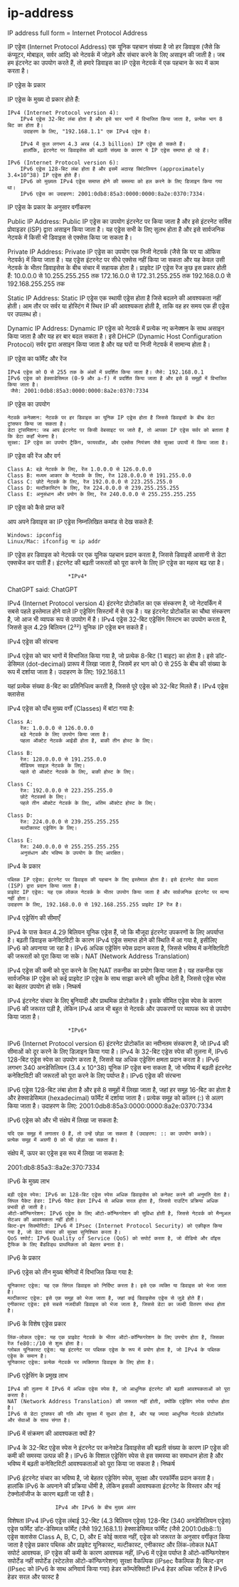 # ip-address
IP address full form = Internet Protocol Address

IP एड्रेस (Internet Protocol Address) एक यूनिक पहचान संख्या है जो हर डिवाइस 
(जैसे कि कंप्यूटर, मोबाइल, सर्वर आदि) को नेटवर्क में जोड़ने और संचार करने के लिए असाइन की जाती है।
 जब हम इंटरनेट का उपयोग करते हैं, तो हमारे डिवाइस का IP एड्रेस नेटवर्क में एक पहचान के रूप में काम करता है।

IP एड्रेस के प्रकार

IP एड्रेस के मुख्य दो प्रकार होते हैं:

    IPv4 (Internet Protocol version 4):
        IPv4 एड्रेस 32-बिट लंबा होता है और इसे चार भागों में विभाजित किया जाता है, प्रत्येक भाग 8 बिट का होता है।
         उदाहरण के लिए, "192.168.1.1" एक IPv4 एड्रेस है।
        
        IPv4 में कुल लगभग 4.3 अरब (4.3 billion) IP एड्रेस हो सकते हैं।
         हालाँकि, इंटरनेट पर डिवाइसेस की बढ़ती संख्या के कारण ये IP एड्रेस समाप्त हो रहे हैं।

    IPv6 (Internet Protocol version 6):
        IPv6 एड्रेस 128-बिट लंबा होता है और इसमें अठारह क्विंटलियन (approximately 3.4×10^38) IP एड्रेस होते हैं।
        IPv6 को मुख्यतः IPv4 एड्रेस समाप्त होने की समस्या को हल करने के लिए डिजाइन किया गया था।
        IPv6 एड्रेस का उदाहरण: 2001:0db8:85a3:0000:0000:8a2e:0370:7334।

IP एड्रेस के प्रकार के अनुसार वर्गीकरण

Public IP Address:
        Public IP एड्रेस का उपयोग इंटरनेट पर किया जाता है और इसे इंटरनेट सर्विस प्रोवाइडर (ISP) द्वारा असाइन किया जाता है।
        यह एड्रेस सभी के लिए सुलभ होता है और इसे सार्वजनिक नेटवर्क में किसी भी डिवाइस से एक्सेस किया जा सकता है।

Private IP Address:
    Private IP एड्रेस का उपयोग एक निजी नेटवर्क (जैसे कि घर या ऑफिस नेटवर्क) में किया जाता है।
   यह एड्रेस इंटरनेट पर सीधे एक्सेस नहीं किया जा सकता और यह केवल उसी नेटवर्क के भीतर डिवाइसेस के बीच संचार में सहायक होता है।
        प्राइवेट IP एड्रेस रेंज कुछ इस प्रकार होती हैं:
            10.0.0.0 से 10.255.255.255 तक
            172.16.0.0 से 172.31.255.255 तक
            192.168.0.0 से 192.168.255.255 तक

Static IP Address:
        Static IP एड्रेस एक स्थायी एड्रेस होता है जिसे बदलने की आवश्यकता नहीं होती।
        आम तौर पर सर्वर या होस्टिंग में स्थिर IP की आवश्यकता होती है, ताकि वह हर समय एक ही एड्रेस पर उपलब्ध हो।

Dynamic IP Address:
        Dynamic IP एड्रेस को नेटवर्क में प्रत्येक नए कनेक्शन के साथ असाइन किया जाता है और यह हर बार बदल सकता है।
        इसे DHCP (Dynamic Host Configuration Protocol) सर्वर द्वारा असाइन किया जाता है 
        और यह घरों या निजी नेटवर्क में सामान्य होता है।

IP एड्रेस का फॉर्मेट और रेंज

    IPv4 एड्रेस को 0 से 255 तक के अंकों में प्रदर्शित किया जाता है। जैसे: 192.168.0.1
    IPv6 एड्रेस को हेक्साडेसिमल (0-9 और a-f) में प्रदर्शित किया जाता है और इसे 8 समूहों में विभाजित किया जाता है।
     जैसे: 2001:0db8:85a3:0000:0000:8a2e:0370:7334

IP एड्रेस का उपयोग

    नेटवर्क कनेक्शन: नेटवर्क पर हर डिवाइस का यूनिक IP एड्रेस होता है जिससे डिवाइसों के बीच डेटा ट्रांसफर किया जा सकता है।
    डेटा ट्रांसमिशन: जब आप इंटरनेट पर किसी वेबसाइट पर जाते हैं, तो आपका IP एड्रेस सर्वर को बताता है कि डेटा कहाँ भेजना है।
    सुरक्षा: IP एड्रेस का उपयोग ट्रैकिंग, फायरवॉल, और एक्सेस नियंत्रण जैसे सुरक्षा उपायों में किया जाता है।

IP एड्रेस की रेंज और वर्ग

    Class A: बड़े नेटवर्क के लिए, रेंज 1.0.0.0 से 126.0.0.0
    Class B: मध्यम आकार के नेटवर्क के लिए, रेंज 128.0.0.0 से 191.255.0.0
    Class C: छोटे नेटवर्क के लिए, रेंज 192.0.0.0 से 223.255.255.0
    Class D: मल्टीकास्टिंग के लिए, रेंज 224.0.0.0 से 239.255.255.255
    Class E: अनुसंधान और प्रयोग के लिए, रेंज 240.0.0.0 से 255.255.255.255

IP एड्रेस को कैसे प्राप्त करें

आप अपने डिवाइस का IP एड्रेस निम्नलिखित कमांड से देख सकते हैं:

    Windows: ipconfig
    Linux/Mac: ifconfig या ip addr

IP एड्रेस हर डिवाइस को नेटवर्क पर एक यूनिक पहचान प्रदान करता है, जिससे डिवाइसें आसानी से डेटा एक्सचेंज कर पाती हैं।
 इंटरनेट की बढ़ती जरूरतों को पूरा करने के लिए IP एड्रेस का महत्व बढ़ रहा है।



                       *IPv4*

ChatGPT said:
ChatGPT

IPv4 (Internet Protocol version 4) इंटरनेट प्रोटोकॉल का एक संस्करण है, जो नेटवर्किंग में सबसे पहले इस्तेमाल होने 
वाले IP एड्रेसिंग सिस्टमों में से एक है। यह इंटरनेट प्रोटोकॉल का चौथा संस्करण है, जो आज भी व्यापक रूप से उपयोग में है।
IPv4 एड्रेस 32-बिट एड्रेसिंग सिस्टम का उपयोग करता है, जिससे कुल 4.29 बिलियन (2³²) यूनिक IP एड्रेस बन सकते हैं।

IPv4 एड्रेस की संरचना

IPv4 एड्रेस को चार भागों में विभाजित किया गया है, जो प्रत्येक 8-बिट (1 बाइट) का होता है। 
इसे डॉट-डेसिमल (dot-decimal) प्रारूप में लिखा जाता है, जिसमें हर भाग को 0 से 255 के बीच की संख्या के रूप में दर्शाया जाता है। 
उदाहरण के लिए:    192.168.1.1

यहां प्रत्येक संख्या 8-बिट का प्रतिनिधित्व करती है, जिससे पूरे एड्रेस को 32-बिट मिलते हैं।
IPv4 एड्रेस क्लासेस

IPv4 एड्रेस को पाँच मुख्य वर्गों (Classes) में बांटा गया है:

    Class A:
        रेंज: 1.0.0.0 से 126.0.0.0
        बड़े नेटवर्क के लिए उपयोग किया जाता है।
        पहला ऑक्टेट नेटवर्क आईडी होता है, बाकी तीन होस्ट के लिए।

    Class B:
        रेंज: 128.0.0.0 से 191.255.0.0
        मीडियम साइज़ नेटवर्क के लिए।
        पहले दो ऑक्टेट नेटवर्क के लिए, बाकी होस्ट के लिए।

    Class C:
        रेंज: 192.0.0.0 से 223.255.255.0
        छोटे नेटवर्क्स के लिए।
        पहले तीन ऑक्टेट नेटवर्क के लिए, अंतिम ऑक्टेट होस्ट के लिए।

    Class D:
        रेंज: 224.0.0.0 से 239.255.255.255
        मल्टीकास्ट एड्रेसिंग के लिए।

    Class E:
        रेंज: 240.0.0.0 से 255.255.255.255
        अनुसंधान और भविष्य के उपयोग के लिए आरक्षित।

IPv4 के प्रकार

    पब्लिक IP एड्रेस: इंटरनेट पर डिवाइस की पहचान के लिए इस्तेमाल होता है। इसे इंटरनेट सेवा प्रदाता (ISP) द्वारा प्रदान किया जाता है।
    प्राइवेट IP एड्रेस: यह एक लोकल नेटवर्क के भीतर उपयोग किया जाता है और सार्वजनिक इंटरनेट पर मान्य नहीं होता। 
    उदाहरण के लिए, 192.168.0.0 से 192.168.255.255 प्राइवेट IP रेंज है।

IPv4 एड्रेसिंग की सीमाएँ

IPv4 के पास केवल 4.29 बिलियन यूनिक एड्रेस हैं, जो कि मौजूदा इंटरनेट उपकरणों के लिए अपर्याप्त है। 
बढ़ती डिवाइस कनेक्टिविटी के कारण IPv4 एड्रेस समाप्त होने की स्थिति में आ गया है, 
इसीलिए IPv6 को अपनाया जा रहा है। IPv6 अधिक एड्रेसिंग स्पेस प्रदान करता है, 
जिससे भविष्य में कनेक्टिविटी की जरूरतों को पूरा किया जा सके।
NAT (Network Address Translation)

IPv4 एड्रेस की कमी को पूरा करने के लिए NAT तकनीक का प्रयोग किया जाता है।
यह तकनीक एक सार्वजनिक IP एड्रेस को कई प्राइवेट IP एड्रेस के साथ साझा करने की सुविधा देती है,
जिससे एड्रेस स्पेस का बेहतर उपयोग हो सके।
निष्कर्ष

IPv4 इंटरनेट संचार के लिए बुनियादी और प्राथमिक प्रोटोकॉल है। इसके सीमित एड्रेस स्पेस के कारण IPv6 की जरूरत पड़ी है,
लेकिन IPv4 आज भी बहुत से नेटवर्क और उपकरणों पर व्यापक रूप से उपयोग किया जाता है।                     
    

                       *IPv6*

IPv6 (Internet Protocol version 6) इंटरनेट प्रोटोकॉल का नवीनतम संस्करण है, जो IPv4 की सीमाओं को दूर करने के लिए डिज़ाइन किया गया है। IPv4 के 32-बिट एड्रेस स्पेस की तुलना में, IPv6 128-बिट एड्रेस स्पेस का उपयोग करता है, जिससे यह अधिक एड्रेसिंग क्षमता प्रदान करता है। IPv6 लगभग 340 अनडेसिलियन (3.4 x 10^38) यूनिक IP एड्रेस बना सकता है, जो भविष्य में बढ़ती इंटरनेट कनेक्टिविटी की जरूरतों को पूरा करने के लिए पर्याप्त है।
IPv6 एड्रेस की संरचना

IPv6 एड्रेस 128-बिट लंबा होता है और इसे 8 समूहों में लिखा जाता है, जहां हर समूह 16-बिट का होता है और हेक्साडेसिमल (hexadecimal) फॉर्मेट में दर्शाया जाता है। प्रत्येक समूह को कॉलन (:) से अलग किया जाता है।
 उदाहरण के लिए: 2001:0db8:85a3:0000:0000:8a2e:0370:7334

IPv6 एड्रेस को और भी संक्षेप में लिखा जा सकता है:

    यदि एक समूह में लगातार 0 हैं, तो उन्हें छोड़ा जा सकता है (उदाहरण: :: का उपयोग करके)।
    प्रत्येक समूह में अग्रणी 0 को भी छोड़ा जा सकता है।

संक्षेप में, ऊपर का एड्रेस इस रूप में लिखा जा सकता है:

2001:db8:85a3::8a2e:370:7334

IPv6 के मुख्य लाभ

    बड़ी एड्रेस स्पेस: IPv6 का 128-बिट एड्रेस स्पेस अधिक डिवाइसेस को कनेक्ट करने की अनुमति देता है।
    सिंपल पैकेट हेडर: IPv6 पैकेट हेडर IPv4 से अधिक सरल होता है, जिससे राउटिंग प्रक्रिया अधिक प्रभावी हो जाती है।
    ऑटो-कॉन्फिगरेशन: IPv6 एड्रेस के लिए ऑटो-कॉन्फिगरेशन की सुविधा होती है, जिससे नेटवर्क को मैन्युअल सेटअप की आवश्यकता नहीं होती।
    बिल्ट-इन सिक्योरिटी: IPv6 में IPsec (Internet Protocol Security) को एकीकृत किया गया है, जो डेटा संचार की सुरक्षा सुनिश्चित करता है।
    QoS सपोर्ट: IPv6 Quality of Service (QoS) को सपोर्ट करता है, जो वीडियो और वॉइस ट्रैफिक के लिए बैंडविड्थ प्राथमिकता को बेहतर बनाता है।

IPv6 के प्रकार

IPv6 एड्रेस को तीन मुख्य श्रेणियों में विभाजित किया गया है:

    यूनिकास्ट एड्रेस: यह एक सिंगल डिवाइस को निर्दिष्ट करता है। इसे एक व्यक्ति या डिवाइस को भेजा जाता है।
    मल्टीकास्ट एड्रेस: इसे एक समूह को भेजा जाता है, जहां कई डिवाइसेस एड्रेस से जुड़े होते हैं।
    एनीकास्ट एड्रेस: इसे सबसे नजदीकी डिवाइस को भेजा जाता है, जिससे डेटा का जल्दी वितरण संभव होता है।

IPv6 के विशेष एड्रेस प्रकार

    लिंक-लोकल एड्रेस: यह एक प्राइवेट नेटवर्क के भीतर ऑटो-कॉन्फिगरेशन के लिए उपयोग होता है, जिसका रेंज fe80::/10 से शुरू होता है।
    ग्लोबल यूनिकास्ट एड्रेस: यह इंटरनेट पर पब्लिक एड्रेस के रूप में प्रयोग होता है, जो IPv4 के पब्लिक एड्रेस के समान है।
    यूनिकास्ट एड्रेस: प्रत्येक नेटवर्क पर व्यक्तिगत डिवाइस के लिए होता है।

IPv6 एड्रेसिंग के प्रमुख लाभ

    IPv4 की तुलना में IPv6 में अधिक एड्रेस स्पेस है, जो आधुनिक इंटरनेट की बढ़ती आवश्यकताओं को पूरा करता है।
    NAT (Network Address Translation) की जरूरत नहीं होती, क्योंकि एड्रेसिंग स्पेस पर्याप्त होता है।
    IPv6 से डेटा ट्रांसफर की गति और सुरक्षा में सुधार होता है, और यह ज्यादा आधुनिक नेटवर्क प्रोटोकॉल और सेवाओं के साथ संगत है।

IPv6 में संक्रमण की आवश्यकता क्यों है?

IPv4 के 32-बिट एड्रेस स्पेस ने इंटरनेट पर कनेक्टेड डिवाइसेस की बढ़ती संख्या के कारण IP एड्रेस की कमी की समस्या उत्पन्न की है। IPv6 के विशाल एड्रेसिंग स्पेस से इस समस्या का समाधान होता है और भविष्य में बढ़ती कनेक्टिविटी आवश्यकताओं को पूरा किया जा सकता है।
निष्कर्ष

IPv6 इंटरनेट संचार का भविष्य है, जो बेहतर एड्रेसिंग स्पेस, सुरक्षा और परफॉर्मेंस प्रदान करता है। हालांकि IPv6 के अपनाने की प्रक्रिया धीमी है, लेकिन इसकी आवश्यकता इंटरनेट के विस्तार और नई टेक्नोलॉजीज के कारण बढ़ती जा रही है।

                   IPv4 और IPv6 के बीच मुख्य अंतर
विशेषता	                              IPv4	                                     IPv6
एड्रेस लंबाई	                32-बिट (4.3 बिलियन एड्रेस)	                128-बिट (340 अनडेसिलियन एड्रेस)
एड्रेस फॉर्मेट	              डॉट-डेसिमल फॉर्मेट (जैसे 192.168.1.1)	             हेक्साडेसिमल फॉर्मेट (जैसे 2001:0db8::1)
एड्रेस क्लासेस	             Class A, B, C, D, और E	                 कोई क्लास नहीं, एड्रेस को जरूरत के अनुसार वर्गीकृत किया जाता है
एड्रेस प्रकार	                पब्लिक और प्राइवेट	                     यूनिकास्ट, मल्टीकास्ट, एनीकास्ट और लिंक-लोकल
NAT सपोर्ट	                 आवश्यक, IP एड्रेस की कमी के कारण	           आवश्यक नहीं, IPv6 में एड्रेस पर्याप्त है
ऑटो-कॉन्फिगरेशन             	सपोर्टेड नहीं	                          सपोर्टेड (स्टेटलेस ऑटो-कॉन्फिगरेशन)
सुरक्षा	                  वैकल्पिक (IPsec वैकल्पिक है)	                    बिल्ट-इन (IPsec को IPv6 के साथ अनिवार्य किया गया)
हेडर कॉम्प्लेक्सिटी	            IPv4 हेडर अधिक जटिल है                       	IPv6 हेडर सरल और फास्ट है